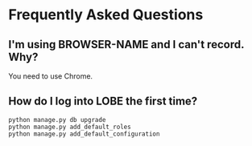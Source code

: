# Frequently Asked Questions

## I'm using BROWSER-NAME and I can't record. Why?

You need to use Chrome.

## How do I log into LOBE the first time?

```
python manage.py db upgrade
python manage.py add_default_roles
python manage.py add_default_configuration
```
